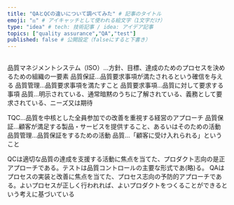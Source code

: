 ```yaml
---
title: "QAとQCの違いについて調べてみた" # 記事のタイトル
emoji: "⚖️" # アイキャッチとして使われる絵文字（1文字だけ）
type: "idea" # tech: 技術記事 / idea: アイデア記事
topics: ["quality assurance","QA","test"]
published: false # 公開設定（falseにすると下書き）
---
```


## 

品質マネジメントシステム（ISO）…方針、目標、達成のためのプロセスを決めるための組織の一要素
品質保証…品質要求事項が満たされるという確信を与える
品質管理…品質要求事項を満たすこと
品質要求事項…品質に対して要求する事項
品質…明示されている、通常暗黙のうちに了解されている、義務として要求されている、ニーズ又は期待

TQC…品質を中核とした全員参加での改善を重視する経営のアプローチ
品質保証…顧客が満足する製品・サービスを提供すること、あるいはそのための活動
品質管理…品質保証をするための活動
品質…「顧客に受け入れられる」ということ


QCは適切な品質の達成を支援する活動に焦点を当てた、プロダクト志向の是正アプローチである。テストは品質コントロールの主要な形式であ(略)る。
QAはプロセスの実装と改善に焦点を当てた、プロセス志向の予防的アプローチである。よいプロセスが正しく行われれば、よいプロダクトをつくることができるという考えに基づいている